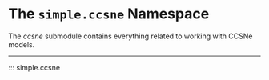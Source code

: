 # The `simple.ccsne` Namespace

The *ccsne* submodule contains everything related to working with CCSNe models. 

---

::: simple.ccsne